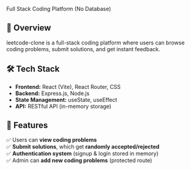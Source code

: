 Full Stack Coding Platform (No Database)

## 🚀 Overview
leetcode-clone is a full-stack coding platform where users can browse coding problems, submit solutions, and get instant feedback.

## 🛠️ Tech Stack
- **Frontend:** React (Vite), React Router, CSS  
- **Backend:** Express.js, Node.js  
- **State Management:** useState, useEffect  
- **API:** RESTful API (in-memory storage)  

## 🎯 Features
✅ Users can **view coding problems**  
✅ **Submit solutions**, which get **randomly accepted/rejected**  
✅ **Authentication system** (signup & login stored in memory)  
✅ Admin can **add new coding problems** (protected route)  


